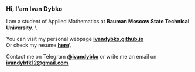 ### Hi, I'am Ivan Dybko

I am a student of Applied Mathematics at **Bauman Moscow State Technical University**. \

You can visit my personal webpage [**ivandybko.github.io**](https://ivandybko.github.io) \
Or check my resume [**here**](https://ivandybko.github.io/assets/files/Ivan%20Dybko%20CV%20(English).pdf)\

Contact me on Telegram [**@ivandybko**](https://t.me/ivandybko) or write me an email on [**ivandybfk12@gmail.com**](ivandybfk12@gmail.com)